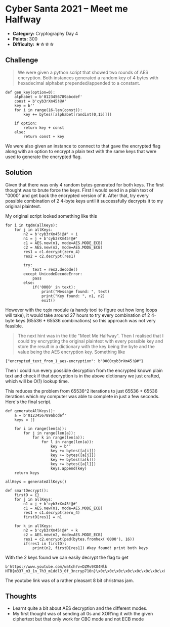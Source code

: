 # Cyber Santa 2021 – Meet me Halfway

- **Category:** Cryptography Day 4
- **Points:** 300
- **Difficulty:** ★☆☆☆

## Challenge

> We were given a python script that showed two rounds of AES encryption. Both instances generated a random key of 4 bytes with hexadecimal alphabet prepended/appended to a constant.

```
def gen_key(option=0):
    alphabet = b'0123456789abcdef'
    const = b'cyb3rXm45!@#'
    key = b''
    for i in range(16-len(const)):
        key += bytes([alphabet[randint(0,15)]])

    if option:
        return key + const
    else:
        return const + key

```

We were also given an instance to connect to that gave the encrypted flag along with an option to encrypt a plain text with the same keys that were used to generate the encrypted flag.

## Solution

Given that there was only 4 random bytes generated for both keys. The first thought was to brute force the keys. First I would send in a plain text of "0000" and get back the encrypted version of it. After that, try every possible combination of 2 4-byte keys until it successfully decrypts it to my original plaintext.

My original script looked something like this

```
for i in tqdm(allKeys):
    for j in allKeys:
        n2 = b'cyb3rXm45!@#' + i
        n1 = j + b'cyb3rXm45!@#'
        c1 = AES.new(n1, mode=AES.MODE_ECB)
        c2 = AES.new(n2, mode=AES.MODE_ECB)
        res1 = c1.decrypt(zero_4)
        res2 = c2.decrypt(res1)

        try:
            text = res2.decode()
        except UnicodeDecodeError:
            pass
        else:
            if('0000' in text):
                print("Message found: ", text)
                print("Key found: ", n1, n2)
                exit()
```

However with the `tqdm` module (a handy tool to figure out how long loops will take), it would take around 27 hours to try every combination of 2 4-byte keys (65536 \* 65536 combinations) so this approach was not very feasible.

> The next hint was in the title "Meet Me Halfway". Then I realised that I could try encrypting the original plaintext with every possible key and store the result in a dictionary with the key being the byte and the value being the AES encryption key. Something like

```
{"encrypted_text_from_1_aes-encryption": b"0000cyb3rXm45!@#"}
```

Then I could run every possible decryption from the encrypted known plain text and check if that decryption is in the above dictionary we just crafted, which will be O(1) lookup time.

This reduces the problem from 65536^2 iterations to just 65536 + 65536 iterations which my computer was able to complete in just a few seconds. Here's the final script.

```
def generateAllKeys():
    a = b'0123456789abcdef'
    keys = []

    for i in range(len(a)):
        for j in range(len(a)):
            for k in range(len(a)):
                for l in range(len(a)):
                    key = b''
                    key += bytes([a[i]])
                    key += bytes([a[j]])
                    key += bytes([a[k]])
                    key += bytes([a[l]])
                    keys.append(key)
    return keys

allKeys = generateAllKeys()

def smartDecrypt():
    firstD = {}
    for j in allKeys:
        n1 = j + b'cyb3rXm45!@#'
        c1 = AES.new(n1, mode=AES.MODE_ECB)
        res1 = c1.decrypt(zero_4)
        firstD[res1] = n1

    for k in allKeys:
        n2 = b'cyb3rXm45!@#' + k
        c2 = AES.new(n2, mode=AES.MODE_ECB)
        res1 = c2.encrypt(pad(bytes.fromhex('0000'), 16))
        if(res1 in firstD):
            print(n2, firstD[res1]) #key found! print both keys
```

With the 2 keys found we can easily decrypt the flag to get

```
b'https://www.youtube.com/watch?v=DZMv9XO4Nlk
HTB{m337_m3_1n_7h3_m1ddl3_0f_3ncryp710n}\x0c\x0c\x0c\x0c\x0c\x0c\x0c\x0c\x0c\x0c\x0c\x0c'
```

The youtube link was of a rather pleasant 8 bit christmas jam.

## Thoughts

- Learnt quite a bit about AES decryption and the different modes.
- My first thought was of sending all 0s and XOR'ing it with the given ciphertext but that only work for CBC mode and not ECB mode
